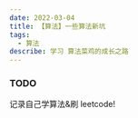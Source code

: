 ```yaml
---
date: 2022-03-04
title: 【算法】一些算法新坑
tags:
  - 算法
describe: 学习 算法菜鸡的成长之路
---
```


### TODO

记录自己学算法&刷 leetcode!
